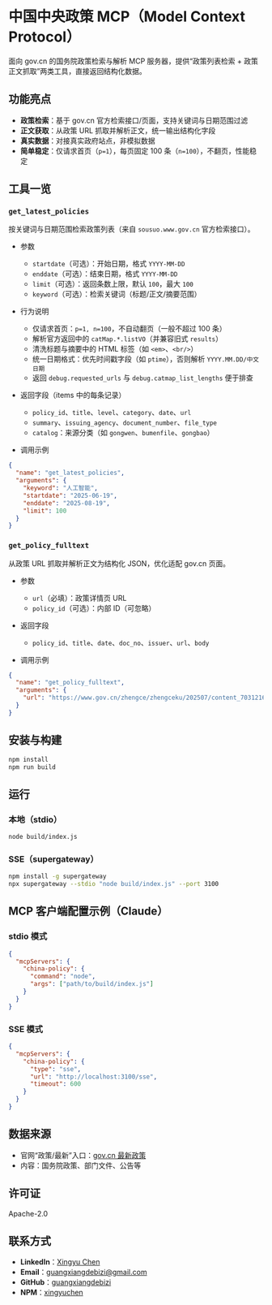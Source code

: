 # 中国中央政策 MCP（Model Context Protocol）

面向 gov.cn 的国务院政策检索与解析 MCP 服务器，提供“政策列表检索 + 政策正文抓取”两类工具，直接返回结构化数据。

## 功能亮点

- **政策检索**：基于 gov.cn 官方检索接口/页面，支持关键词与日期范围过滤
- **正文获取**：从政策 URL 抓取并解析正文，统一输出结构化字段
- **真实数据**：对接真实政府站点，非模拟数据
- **简单稳定**：仅请求首页（`p=1`），每页固定 100 条（`n=100`），不翻页，性能稳定

## 工具一览

### `get_latest_policies`
按关键词与日期范围检索政策列表（来自 `sousuo.www.gov.cn` 官方检索接口）。

- 参数
  - `startdate`（可选）：开始日期，格式 `YYYY-MM-DD`
  - `enddate`（可选）：结束日期，格式 `YYYY-MM-DD`
  - `limit`（可选）：返回条数上限，默认 `100`，最大 `100`
  - `keyword`（可选）：检索关键词（标题/正文/摘要范围）

- 行为说明
  - 仅请求首页：`p=1, n=100`，不自动翻页（一般不超过 100 条）
  - 解析官方返回中的 `catMap.*.listVO`（并兼容旧式 `results`）
  - 清洗标题与摘要中的 HTML 标签（如 `<em>`、`<br/>`）
  - 统一日期格式：优先时间戳字段（如 `ptime`），否则解析 `YYYY.MM.DD/中文日期`
  - 返回 `debug.requested_urls` 与 `debug.catmap_list_lengths` 便于排查

- 返回字段（items 中的每条记录）
  - `policy_id`、`title`、`level`、`category`、`date`、`url`
  - `summary`、`issuing_agency`、`document_number`、`file_type`
  - `catalog`：来源分类（如 `gongwen`、`bumenfile`、`gongbao`）

- 调用示例
```json
{
  "name": "get_latest_policies",
  "arguments": {
    "keyword": "人工智能",
    "startdate": "2025-06-19",
    "enddate": "2025-08-19",
    "limit": 100
  }
}
```

### `get_policy_fulltext`
从政策 URL 抓取并解析正文为结构化 JSON，优化适配 gov.cn 页面。

- 参数
  - `url`（必填）：政策详情页 URL
  - `policy_id`（可选）：内部 ID（可忽略）

- 返回字段
  - `policy_id`、`title`、`date`、`doc_no`、`issuer`、`url`、`body`

- 调用示例
```json
{
  "name": "get_policy_fulltext",
  "arguments": {
    "url": "https://www.gov.cn/zhengce/zhengceku/202507/content_7031216.htm"
  }
}
```

## 安装与构建

```bash
npm install
npm run build
```

## 运行

### 本地（stdio）
```bash
node build/index.js
```

### SSE（supergateway）
```bash
npm install -g supergateway
npx supergateway --stdio "node build/index.js" --port 3100
```

## MCP 客户端配置示例（Claude）

### stdio 模式
```json
{
  "mcpServers": {
    "china-policy": {
      "command": "node",
      "args": ["path/to/build/index.js"]
    }
  }
}
```

### SSE 模式
```json
{
  "mcpServers": {
    "china-policy": {
      "type": "sse",
      "url": "http://localhost:3100/sse",
      "timeout": 600
    }
  }
}
```

## 数据来源

- 官网“政策/最新”入口：[gov.cn 最新政策](https://www.gov.cn/zhengce/zuixin/)
- 内容：国务院政策、部门文件、公告等

## 许可证

Apache-2.0

## 联系方式

- **LinkedIn**：[Xingyu Chen](https://www.linkedin.com/in/xingyu-chen-b5b3b0313/)
- **Email**：guangxiangdebizi@gmail.com
- **GitHub**：[guangxiangdebizi](https://github.com/guangxiangdebizi/)
- **NPM**：[xingyuchen](https://www.npmjs.com/~xingyuchen)